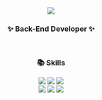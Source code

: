 <div align=center>
	<img src="https://capsule-render.vercel.app/api?type=waving&color=auto&height=200&section=header&text=Yegyeong%20Github!&fontSize=90" />	
</div>

<div align=center>
	<h3>✨ Back-End Developer ✨</h3>
</div><br>

<div align=center>
  <h3>📚 Skills</h3>
</div>

<div align=center>
  <img src="https://img.shields.io/badge/Python-3776AB?style=flat&logo=Python&logoColor=white" />
  <img src="https://img.shields.io/badge/Django-092E20?style=flat&logo=Django&logoColor=white" />
	<img src="https://img.shields.io/badge/Java-007396?style=flat&logo=Conda-Forge&logoColor=white" />
  <br>
	<img src="https://img.shields.io/badge/HTML5-E34F26?style=flat&logo=HTML5&logoColor=white" />
	<img src="https://img.shields.io/badge/CSS3-1572B6?style=flat&logo=CSS3&logoColor=white" />
	<img src="https://img.shields.io/badge/MySQL-4479A1?style=flat&logo=MySQL&logoColor=white" />
</div>
